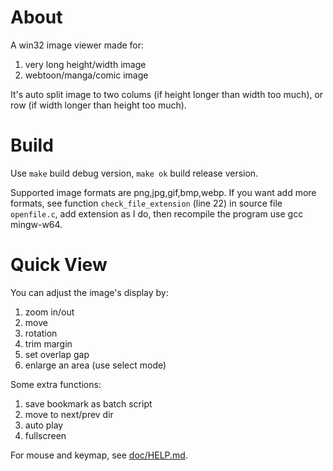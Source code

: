 # About

A win32 image viewer made for:
1. very long height/width image
2. webtoon/manga/comic image

It's auto split image to two colums (if height longer than width too much),
or row (if width longer than height too much).

# Build

Use `make` build debug version, `make ok` build release version.

Supported image formats are png,jpg,gif,bmp,webp. If you want add more formats,
see function `check_file_extension` (line 22) in source file `openfile.c`,
add extension as I do, then recompile the program use gcc mingw-w64.

# Quick View

You can adjust the image's display by:
1. zoom in/out
2. move
3. rotation
4. trim margin
5. set overlap gap
6. enlarge an area (use select mode)

Some extra functions:
1. save bookmark as batch script
2. move to next/prev dir
3. auto play
4. fullscreen

For mouse and keymap, see [doc/HELP.md](doc/HELP.md).

